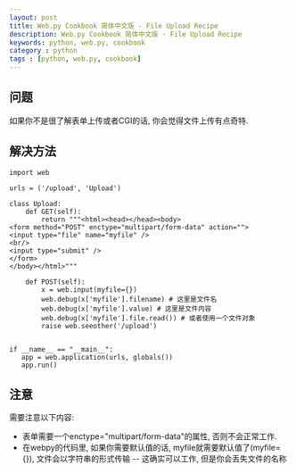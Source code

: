 ```yaml
---
layout: post
title: Web.py Cookbook 简体中文版 - File Upload Recipe
description: Web.py Cookbook 简体中文版 - File Upload Recipe
keywords: python, web.py, cookbook
category : python
tags : [python, web.py, cookbook]
---
```


## 问题

如果你不是很了解表单上传或者CGI的话, 你会觉得文件上传有点奇特.

## 解决方法

    import web
    
    urls = ('/upload', 'Upload')
    
    class Upload:
        def GET(self):
            return """<html><head></head><body>
    <form method="POST" enctype="multipart/form-data" action="">
    <input type="file" name="myfile" />
    <br/>
    <input type="submit" />
    </form>
    </body></html>"""
    
        def POST(self):
            x = web.input(myfile={})
            web.debug(x['myfile'].filename) # 这里是文件名
            web.debug(x['myfile'].value) # 这里是文件内容
            web.debug(x['myfile'].file.read()) # 或者使用一个文件对象
            raise web.seeother('/upload')


    if __name__ == "__main__":
       app = web.application(urls, globals()) 
       app.run()

## 注意

需要注意以下内容:

* 表单需要一个enctype="multipart/form-data"的属性, 否则不会正常工作.
* 在webpy的代码里, 如果你需要默认值的话, myfile就需要默认值了(myfile={}), 文件会以字符串的形式传输 -- 这确实可以工作, 但是你会丢失文件的名称